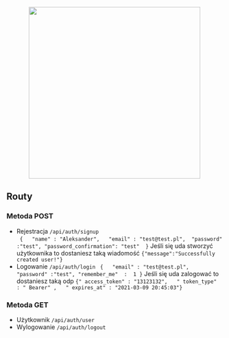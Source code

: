 <p align="center"><a href="https://laravel.com" target="_blank"><img src="https://raw.githubusercontent.com/laravel/art/master/logo-lockup/5%20SVG/2%20CMYK/1%20Full%20Color/laravel-logolockup-cmyk-red.svg" width="400"></a></p>


## Routy  
### Metoda POST
- Rejestracja `/api/auth/signup`   
	 ` {  
		  "name" : "Aleksander",  
		 "email" : "test@test.pl", 
		 "password" :"test",
		  "password_confirmation": "test" 
	  }`
	  Jeśli się uda stworzyć użytkownika to dostaniesz taką wiadomość
	  `{"message":"Successfully created user!"}`
- Logowanie `/api/auth/login`
` {  
		 "email" : "test@test.pl", 
		 "password" :"test",
		"remember_me"  :  1
	  }`
	  Jeśli się uda zalogować to dostaniesz taką odp
	  `{" access_token" : "13123132",  
" token_type" : " Bearer" ,  
" expires_at" : "2021-03-09 20:45:03"}`
### Metoda GET
- Użytkownik `/api/auth/user`
- Wylogowanie `/api/auth/logout`
   

